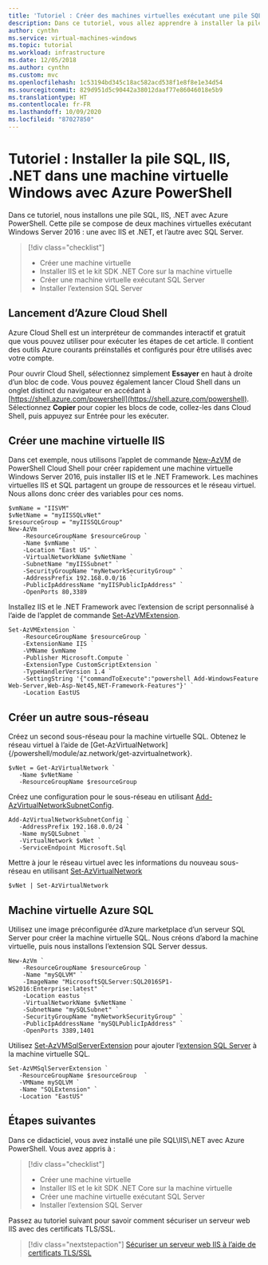 ```yaml
---
title: 'Tutoriel : Créer des machines virtuelles exécutant une pile SQL, IIS ou .NET dans Azure'
description: Dans ce tutoriel, vous allez apprendre à installer la pile Azure SQL, IIS, .NET sur une machine virtuelle Windows dans Azure.
author: cynthn
ms.service: virtual-machines-windows
ms.topic: tutorial
ms.workload: infrastructure
ms.date: 12/05/2018
ms.author: cynthn
ms.custom: mvc
ms.openlocfilehash: 1c53194bd345c18ac582acd538f1e8f8e1e34d54
ms.sourcegitcommit: 829d951d5c90442a38012daaf77e86046018e5b9
ms.translationtype: HT
ms.contentlocale: fr-FR
ms.lasthandoff: 10/09/2020
ms.locfileid: "87027850"
---
```

# <a name="tutorial-install-the-sql-iis-net-stack-in-a-windows-vm-with-azure-powershell"></a>Tutoriel : Installer la pile SQL, IIS, .NET dans une machine virtuelle Windows avec Azure PowerShell

Dans ce tutoriel, nous installons une pile SQL, IIS, .NET avec Azure PowerShell. Cette pile se compose de deux machines virtuelles exécutant Windows Server 2016 : une avec IIS et .NET, et l’autre avec SQL Server.

> [!div class="checklist"]
> * Créer une machine virtuelle 
> * Installer IIS et le kit SDK .NET Core sur la machine virtuelle
> * Créer une machine virtuelle exécutant SQL Server
> * Installer l’extension SQL Server

## <a name="launch-azure-cloud-shell"></a>Lancement d’Azure Cloud Shell

Azure Cloud Shell est un interpréteur de commandes interactif et gratuit que vous pouvez utiliser pour exécuter les étapes de cet article. Il contient des outils Azure courants préinstallés et configurés pour être utilisés avec votre compte. 

Pour ouvrir Cloud Shell, sélectionnez simplement **Essayer** en haut à droite d’un bloc de code. Vous pouvez également lancer Cloud Shell dans un onglet distinct du navigateur en accédant à [https://shell.azure.com/powershell](https://shell.azure.com/powershell). Sélectionnez **Copier** pour copier les blocs de code, collez-les dans Cloud Shell, puis appuyez sur Entrée pour les exécuter.

## <a name="create-an-iis-vm"></a>Créer une machine virtuelle IIS 

Dans cet exemple, nous utilisons l’applet de commande [New-AzVM](/powershell/module/az.compute/new-azvm) de PowerShell Cloud Shell pour créer rapidement une machine virtuelle Windows Server 2016, puis installer IIS et le .NET Framework. Les machines virtuelles IIS et SQL partagent un groupe de ressources et le réseau virtuel. Nous allons donc créer des variables pour ces noms.


```azurepowershell-interactive
$vmName = "IISVM"
$vNetName = "myIISSQLvNet"
$resourceGroup = "myIISSQLGroup"
New-AzVm `
    -ResourceGroupName $resourceGroup `
    -Name $vmName `
    -Location "East US" `
    -VirtualNetworkName $vNetName `
    -SubnetName "myIISSubnet" `
    -SecurityGroupName "myNetworkSecurityGroup" `
    -AddressPrefix 192.168.0.0/16 `
    -PublicIpAddressName "myIISPublicIpAddress" `
    -OpenPorts 80,3389 
```

Installez IIS et le .NET Framework avec l’extension de script personnalisé à l’aide de l’applet de commande [Set-AzVMExtension](/powershell/module/az.compute/set-azvmextension).

```azurepowershell-interactive
Set-AzVMExtension `
    -ResourceGroupName $resourceGroup `
    -ExtensionName IIS `
    -VMName $vmName `
    -Publisher Microsoft.Compute `
    -ExtensionType CustomScriptExtension `
    -TypeHandlerVersion 1.4 `
    -SettingString '{"commandToExecute":"powershell Add-WindowsFeature Web-Server,Web-Asp-Net45,NET-Framework-Features"}' `
    -Location EastUS
```

## <a name="create-another-subnet"></a>Créer un autre sous-réseau

Créez un second sous-réseau pour la machine virtuelle SQL. Obtenez le réseau virtuel à l’aide de [Get-AzVirtualNetwork]{/powershell/module/az.network/get-azvirtualnetwork}.

```azurepowershell-interactive
$vNet = Get-AzVirtualNetwork `
   -Name $vNetName `
   -ResourceGroupName $resourceGroup
```

Créez une configuration pour le sous-réseau en utilisant [Add-AzVirtualNetworkSubnetConfig](/powershell/module/az.network/add-azvirtualnetworksubnetconfig).


```azurepowershell-interactive
Add-AzVirtualNetworkSubnetConfig `
   -AddressPrefix 192.168.0.0/24 `
   -Name mySQLSubnet `
   -VirtualNetwork $vNet `
   -ServiceEndpoint Microsoft.Sql
```

Mettre à jour le réseau virtuel avec les informations du nouveau sous-réseau en utilisant [Set-AzVirtualNetwork](/powershell/module/az.network/set-azvirtualnetwork)
   
```azurepowershell-interactive   
$vNet | Set-AzVirtualNetwork
```

## <a name="azure-sql-vm"></a>Machine virtuelle Azure SQL

Utilisez une image préconfigurée d’Azure marketplace d’un serveur SQL Server pour créer la machine virtuelle SQL. Nous créons d’abord la machine virtuelle, puis nous installons l’extension SQL Server dessus. 


```azurepowershell-interactive
New-AzVm `
    -ResourceGroupName $resourceGroup `
    -Name "mySQLVM" `
    -ImageName "MicrosoftSQLServer:SQL2016SP1-WS2016:Enterprise:latest" `
    -Location eastus `
    -VirtualNetworkName $vNetName `
    -SubnetName "mySQLSubnet" `
    -SecurityGroupName "myNetworkSecurityGroup" `
    -PublicIpAddressName "mySQLPublicIpAddress" `
    -OpenPorts 3389,1401 
```

Utilisez [Set-AzVMSqlServerExtension](/powershell/module/az.compute/set-azvmsqlserverextension) pour ajouter l’[extension SQL Server](../../azure-sql/virtual-machines/windows/sql-server-iaas-agent-extension-automate-management.md) à la machine virtuelle SQL.

```azurepowershell-interactive
Set-AzVMSqlServerExtension `
   -ResourceGroupName $resourceGroup  `
   -VMName mySQLVM `
   -Name "SQLExtension" `
   -Location "EastUS"
```

## <a name="next-steps"></a>Étapes suivantes

Dans ce didacticiel, vous avez installé une pile SQL&#92;IIS&#92;.NET avec Azure PowerShell. Vous avez appris à :

> [!div class="checklist"]
> * Créer une machine virtuelle 
> * Installer IIS et le kit SDK .NET Core sur la machine virtuelle
> * Créer une machine virtuelle exécutant SQL Server
> * Installer l’extension SQL Server

Passez au tutoriel suivant pour savoir comment sécuriser un serveur web IIS avec des certificats TLS/SSL.

> [!div class="nextstepaction"]
> [Sécuriser un serveur web IIS à l’aide de certificats TLS/SSL](tutorial-secure-web-server.md)
